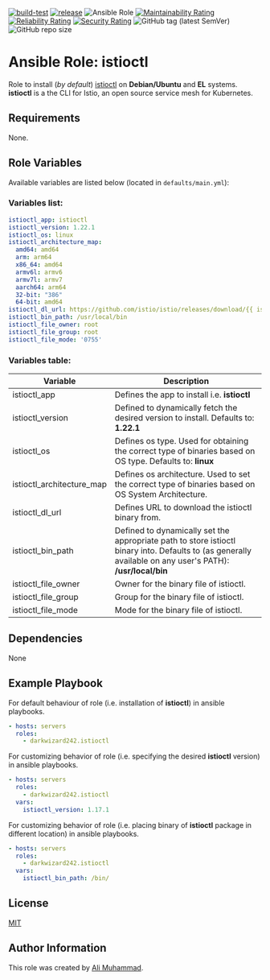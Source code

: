 [![build-test](https://github.com/darkwizard242/ansible-role-istioctl/workflows/build-and-test/badge.svg?branch=master)](https://github.com/darkwizard242/ansible-role-istioctl/actions?query=workflow%3Abuild-and-test) [![release](https://github.com/darkwizard242/ansible-role-istioctl/workflows/release/badge.svg)](https://github.com/darkwizard242/ansible-role-istioctl/actions?query=workflow%3Arelease) ![Ansible Role](https://img.shields.io/ansible/role/d/darkwizard242/istioctl) [![Maintainability Rating](https://sonarcloud.io/api/project_badges/measure?project=ansible-role-istioctl&metric=sqale_rating)](https://sonarcloud.io/dashboard?id=ansible-role-istioctl) [![Reliability Rating](https://sonarcloud.io/api/project_badges/measure?project=ansible-role-istioctl&metric=reliability_rating)](https://sonarcloud.io/dashboard?id=ansible-role-istioctl) [![Security Rating](https://sonarcloud.io/api/project_badges/measure?project=ansible-role-istioctl&metric=security_rating)](https://sonarcloud.io/dashboard?id=ansible-role-istioctl) ![GitHub tag (latest SemVer)](https://img.shields.io/github/tag/darkwizard242/ansible-role-istioctl?label=release) ![GitHub repo size](https://img.shields.io/github/repo-size/darkwizard242/ansible-role-istioctl?color=orange&style=flat-square)

# Ansible Role: istioctl

Role to install (_by default_) [istioctl](https://github.com/istio/istio) on **Debian/Ubuntu** and **EL** systems. **istioctl** is a the CLI for Istio, an open source service mesh for Kubernetes.

## Requirements

None.

## Role Variables

Available variables are listed below (located in `defaults/main.yml`):

### Variables list:

```yaml
istioctl_app: istioctl
istioctl_version: 1.22.1
istioctl_os: linux
istioctl_architecture_map:
  amd64: amd64
  arm: arm64
  x86_64: amd64
  armv6l: armv6
  armv7l: armv7
  aarch64: arm64
  32-bit: "386"
  64-bit: amd64
istioctl_dl_url: https://github.com/istio/istio/releases/download/{{ istioctl_version }}/istio-{{ istioctl_version }}-{{ istioctl_os }}-{{ istioctl_architecture_map[ansible_architecture] }}.tar.gz
istioctl_bin_path: /usr/local/bin
istioctl_file_owner: root
istioctl_file_group: root
istioctl_file_mode: '0755'
```

### Variables table:

Variable                  | Description
------------------------- | ----------------------------------------------------------------------------------------------------------------------------------------------------------
istioctl_app              | Defines the app to install i.e. **istioctl**
istioctl_version          | Defined to dynamically fetch the desired version to install. Defaults to: **1.22.1**
istioctl_os               | Defines os type. Used for obtaining the correct type of binaries based on OS type. Defaults to: **linux**
istioctl_architecture_map | Defines os architecture. Used to set the correct type of binaries based on OS System Architecture.
istioctl_dl_url           | Defines URL to download the istioctl binary from.
istioctl_bin_path         | Defined to dynamically set the appropriate path to store istioctl binary into. Defaults to (as generally available on any user's PATH): **/usr/local/bin**
istioctl_file_owner       | Owner for the binary file of istioctl.
istioctl_file_group       | Group for the binary file of istioctl.
istioctl_file_mode        | Mode for the binary file of istioctl.

## Dependencies

None

## Example Playbook

For default behaviour of role (i.e. installation of **istioctl**) in ansible playbooks.

```yaml
- hosts: servers
  roles:
    - darkwizard242.istioctl
```

For customizing behavior of role (i.e. specifying the desired **istioctl** version) in ansible playbooks.

```yaml
- hosts: servers
  roles:
    - darkwizard242.istioctl
  vars:
    istioctl_version: 1.17.1
```

For customizing behavior of role (i.e. placing binary of **istioctl** package in different location) in ansible playbooks.

```yaml
- hosts: servers
  roles:
    - darkwizard242.istioctl
  vars:
    istioctl_bin_path: /bin/
```

## License

[MIT](https://github.com/darkwizard242/ansible-role-istioctl/blob/master/LICENSE)

## Author Information

This role was created by [Ali Muhammad](https://www.alimuhammad.dev/).
